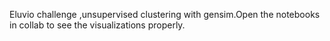 Eluvio challenge ,unsupervised clustering with gensim.Open the notebooks in collab to see the visualizations properly.
